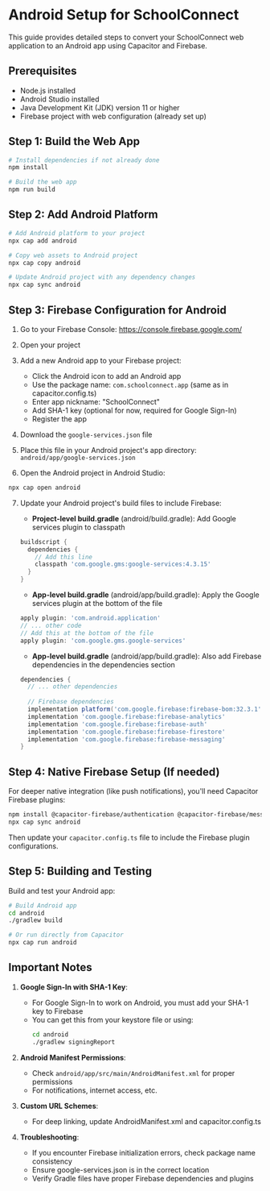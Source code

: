 # Android Setup for SchoolConnect

This guide provides detailed steps to convert your SchoolConnect web application to an Android app using Capacitor and Firebase.

## Prerequisites

- Node.js installed
- Android Studio installed
- Java Development Kit (JDK) version 11 or higher
- Firebase project with web configuration (already set up)

## Step 1: Build the Web App

```bash
# Install dependencies if not already done
npm install

# Build the web app
npm run build
```

## Step 2: Add Android Platform

```bash
# Add Android platform to your project
npx cap add android

# Copy web assets to Android project
npx cap copy android

# Update Android project with any dependency changes
npx cap sync android
```

## Step 3: Firebase Configuration for Android

1. Go to your Firebase Console: https://console.firebase.google.com/
2. Open your project
3. Add a new Android app to your Firebase project:
   - Click the Android icon to add an Android app
   - Use the package name: `com.schoolconnect.app` (same as in capacitor.config.ts)
   - Enter app nickname: "SchoolConnect"
   - Add SHA-1 key (optional for now, required for Google Sign-In)
   - Register the app

4. Download the `google-services.json` file
5. Place this file in your Android project's app directory: `android/app/google-services.json`

6. Open the Android project in Android Studio:
```bash
npx cap open android
```

7. Update your Android project's build files to include Firebase:

   - **Project-level build.gradle** (android/build.gradle):
     Add Google services plugin to classpath

   ```gradle
   buildscript {
     dependencies {
       // Add this line
       classpath 'com.google.gms:google-services:4.3.15'
     }
   }
   ```

   - **App-level build.gradle** (android/app/build.gradle):
     Apply the Google services plugin at the bottom of the file

   ```gradle
   apply plugin: 'com.android.application'
   // ... other code
   // Add this at the bottom of the file
   apply plugin: 'com.google.gms.google-services'
   ```

   - **App-level build.gradle** (android/app/build.gradle):
     Also add Firebase dependencies in the dependencies section

   ```gradle
   dependencies {
     // ... other dependencies
     
     // Firebase dependencies
     implementation platform('com.google.firebase:firebase-bom:32.3.1')
     implementation 'com.google.firebase:firebase-analytics'
     implementation 'com.google.firebase:firebase-auth'
     implementation 'com.google.firebase:firebase-firestore'
     implementation 'com.google.firebase:firebase-messaging'
   }
   ```

## Step 4: Native Firebase Setup (If needed)

For deeper native integration (like push notifications), you'll need Capacitor Firebase plugins:

```bash
npm install @capacitor-firebase/authentication @capacitor-firebase/messaging
npx cap sync android
```

Then update your `capacitor.config.ts` file to include the Firebase plugin configurations.

## Step 5: Building and Testing

Build and test your Android app:

```bash
# Build Android app
cd android
./gradlew build

# Or run directly from Capacitor
npx cap run android
```

## Important Notes

1. **Google Sign-In with SHA-1 Key**:
   - For Google Sign-In to work on Android, you must add your SHA-1 key to Firebase
   - You can get this from your keystore file or using:
     ```bash
     cd android
     ./gradlew signingReport
     ```

2. **Android Manifest Permissions**:
   - Check `android/app/src/main/AndroidManifest.xml` for proper permissions
   - For notifications, internet access, etc.

3. **Custom URL Schemes**:
   - For deep linking, update AndroidManifest.xml and capacitor.config.ts

4. **Troubleshooting**:
   - If you encounter Firebase initialization errors, check package name consistency
   - Ensure google-services.json is in the correct location
   - Verify Gradle files have proper Firebase dependencies and plugins